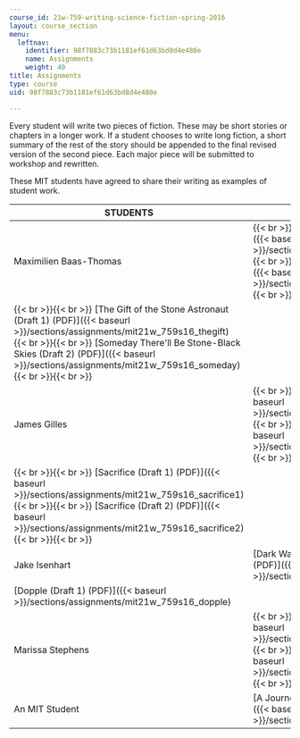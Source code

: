 ```yaml
---
course_id: 21w-759-writing-science-fiction-spring-2016
layout: course_section
menu:
  leftnav:
    identifier: 98f7883c73b1181ef61d63bd8d4e480e
    name: Assignments
    weight: 40
title: Assignments
type: course
uid: 98f7883c73b1181ef61d63bd8d4e480e

---
```


Every student will write two pieces of fiction. These may be short stories or chapters in a longer work. If a student chooses to write long fiction, a short summary of the rest of the story should be appended to the final revised version of the second piece. Each major piece will be submitted to workshop and rewritten.

These MIT students have agreed to share their writing as examples of student work.

| STUDENTS | WRITINGS |
| --- | --- |
| Maximilien Baas-Thomas |  {{< br >}}{{< br >}} [Bespoke Ocean (Draft 1) (PDF)]({{< baseurl >}}/sections/assignments/mit21w_759s16_bespoke1) {{< br >}}{{< br >}} [Bespoke Ocean (Draft 2) (PDF)]({{< baseurl >}}/sections/assignments/mit21w_759s16_bespoke2) {{< br >}}{{< br >}}  |
|  {{< br >}}{{< br >}} [The Gift of the Stone Astronaut (Draft 1) (PDF)]({{< baseurl >}}/sections/assignments/mit21w_759s16_thegift) {{< br >}}{{< br >}} [Someday There'll Be Stone-Black Skies (Draft 2) (PDF)]({{< baseurl >}}/sections/assignments/mit21w_759s16_someday) {{< br >}}{{< br >}}  |
| James Gilles |  {{< br >}}{{< br >}} [On Call (Draft 1) (PDF)]({{< baseurl >}}/sections/assignments/mit21w_759s16_oncall1) {{< br >}}{{< br >}} [On Call (Draft 2) (PDF)]({{< baseurl >}}/sections/assignments/mit21w_759s16_oncall2) {{< br >}}{{< br >}}  |
|  {{< br >}}{{< br >}} [Sacrifice (Draft 1) (PDF)]({{< baseurl >}}/sections/assignments/mit21w_759s16_sacrifice1) {{< br >}}{{< br >}} [Sacrifice (Draft 2) (PDF)]({{< baseurl >}}/sections/assignments/mit21w_759s16_sacrifice2) {{< br >}}{{< br >}}  |
| Jake Isenhart | [Dark Was The Night, Cold Was the Ground (Draft 1) (PDF)]({{< baseurl >}}/sections/assignments/mit21w_759s16_darknight) |
| [Dopple (Draft 1) (PDF)]({{< baseurl >}}/sections/assignments/mit21w_759s16_dopple) |
| Marissa Stephens |  {{< br >}}{{< br >}} [The Abyss (Draft 1) (PDF)]({{< baseurl >}}/sections/assignments/mit21w_759s16_abyss1) {{< br >}}{{< br >}} [The Abyss (Draft 2) (PDF)]({{< baseurl >}}/sections/assignments/mit21w_759s16_abyss2) {{< br >}}{{< br >}}  |
| An MIT Student | [A Journey to the End of the World (Draft 1) (PDF)]({{< baseurl >}}/sections/assignments/mit21w_759s16_ajourney)
